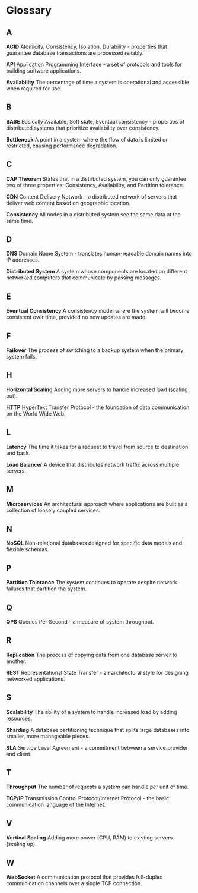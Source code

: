 # Glossary

## A

**ACID**
Atomicity, Consistency, Isolation, Durability - properties that guarantee database transactions are processed reliably.

**API**
Application Programming Interface - a set of protocols and tools for building software applications.

**Availability**
The percentage of time a system is operational and accessible when required for use.

## B

**BASE**
Basically Available, Soft state, Eventual consistency - properties of distributed systems that prioritize availability over consistency.

**Bottleneck**
A point in a system where the flow of data is limited or restricted, causing performance degradation.

## C

**CAP Theorem**
States that in a distributed system, you can only guarantee two of three properties: Consistency, Availability, and Partition tolerance.

**CDN**
Content Delivery Network - a distributed network of servers that deliver web content based on geographic location.

**Consistency**
All nodes in a distributed system see the same data at the same time.

## D

**DNS**
Domain Name System - translates human-readable domain names into IP addresses.

**Distributed System**
A system whose components are located on different networked computers that communicate by passing messages.

## E

**Eventual Consistency**
A consistency model where the system will become consistent over time, provided no new updates are made.

## F

**Failover**
The process of switching to a backup system when the primary system fails.

## H

**Horizontal Scaling**
Adding more servers to handle increased load (scaling out).

**HTTP**
HyperText Transfer Protocol - the foundation of data communication on the World Wide Web.

## L

**Latency**
The time it takes for a request to travel from source to destination and back.

**Load Balancer**
A device that distributes network traffic across multiple servers.

## M

**Microservices**
An architectural approach where applications are built as a collection of loosely coupled services.

## N

**NoSQL**
Non-relational databases designed for specific data models and flexible schemas.

## P

**Partition Tolerance**
The system continues to operate despite network failures that partition the system.

## Q

**QPS**
Queries Per Second - a measure of system throughput.

## R

**Replication**
The process of copying data from one database server to another.

**REST**
Representational State Transfer - an architectural style for designing networked applications.

## S

**Scalability**
The ability of a system to handle increased load by adding resources.

**Sharding**
A database partitioning technique that splits large databases into smaller, more manageable pieces.

**SLA**
Service Level Agreement - a commitment between a service provider and client.

## T

**Throughput**
The number of requests a system can handle per unit of time.

**TCP/IP**
Transmission Control Protocol/Internet Protocol - the basic communication language of the Internet.

## V

**Vertical Scaling**
Adding more power (CPU, RAM) to existing servers (scaling up).

## W

**WebSocket**
A communication protocol that provides full-duplex communication channels over a single TCP connection.